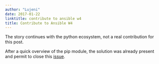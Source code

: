 ```yaml
---
author: "Lujeni"
date: 2017-01-22
linktitle: contribute to ansible w4
title: Contribute to Ansible W4
---
```

The story continues with the python ecosystem, not a real contribution for this post.

After a quick overview of the pip module, the solution was already present and permit to close this [issue](https://github.com/ansible/ansible/issues/19816).
